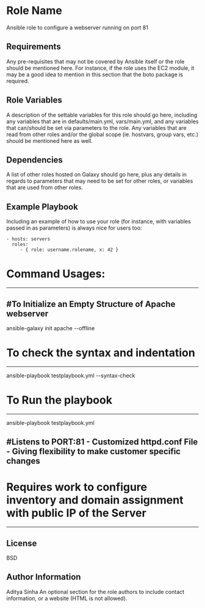 Role Name
=========
 Ansible role to configure a webserver running on port 81

Requirements
------------

Any pre-requisites that may not be covered by Ansible itself or the role should be mentioned here. For instance, if the role uses the EC2 module, it may be a good idea to mention in this section that the boto package is required.

Role Variables
--------------

A description of the settable variables for this role should go here, including any variables that are in defaults/main.yml, vars/main.yml, and any variables that can/should be set via parameters to the role. Any variables that are read from other roles and/or the global scope (ie. hostvars, group vars, etc.) should be mentioned here as well.

Dependencies
------------

A list of other roles hosted on Galaxy should go here, plus any details in regards to parameters that may need to be set for other roles, or variables that are used from other roles.

Example Playbook
----------------

Including an example of how to use your role (for instance, with variables passed in as parameters) is always nice for users too:

    - hosts: servers
      roles:
         - { role: username.rolename, x: 42 }

# Command Usages:
-----------------

#To Initialize an Empty Structure of Apache webserver
-----------------------------------------------------
ansible-galaxy init apache --offline

# To check the syntax and indentation
-------------------------------------
 ansible-playbook testplaybook.yml --syntax-check

# To Run the playbook
----------------------
 ansible-playbook testplaybook.yml

#Listens to PORT:81 - Customized httpd.conf File - Giving flexibility to make customer specific changes
--------------------------------------------------------------------------------------------------------

# Requires work to configure inventory and domain assignment with public IP of the Server
------------------------------------------------------------------------------------------

License
-------

BSD

Author Information
------------------
Aditya Sinha
An optional section for the role authors to include contact information, or a website (HTML is not allowed).

